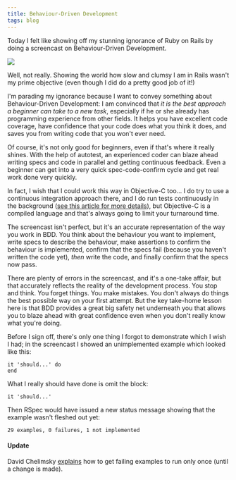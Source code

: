 ```yaml
---
title: Behaviour-Driven Development
tags: blog
---
```


Today I felt like showing off my stunning ignorance of Ruby on Rails by doing a screencast on Behaviour-Driven Development.

[![](/system/images/legacy/bdd-screencast.png)](http://typechecked.net/a/about/wincent/weblog/screencasts/BDD.mov)

Well, not really. Showing the world how slow and clumsy I am in Rails wasn't my prime objective (even though I did do a pretty good job of it!)

I'm parading my ignorance because I want to convey something about Behaviour-Driven Development: I am convinced that _it is the best approach a beginner can take to a new task_, especially if he or she already has programming experience from other fields. It helps you have excellent code coverage, have confidence that your code does what you think it does, and saves you from writing code that you won't ever need.

Of course, it's not only good for beginners, even if that's where it really shines. With the help of autotest, an experienced coder can blaze ahead writing specs and code in parallel and getting continuous feedback. Even a beginner can get into a very quick spec-code-confirm cycle and get real work done very quickly.

In fact, I wish that I could work this way in Objective-C too... I do try to use a continuous integration approach there, and I do run tests continuously in the background ([see this article for more details](http://typechecked.net/a/about/wincent/weblog/archives/2007/04/test_process_im.php)), but Objective-C is a compiled language and that's always going to limit your turnaround time.

The screencast isn't perfect, but it's an accurate representation of the way you work in BDD. You think about the behaviour you want to implement, write specs to describe the behaviour, make assertions to confirm the behaviour is implemented, confirm that the specs fail (because you haven't written the code yet), _then_ write the code, and finally confirm that the specs now pass.

There are plenty of errors in the screencast, and it's a one-take affair, but that accurately reflects the reality of the development process. You stop and think. You forget things. You make mistakes. You don't always do things the best possible way on your first attempt. But the key take-home lesson here is that BDD provides a great big safety net underneath you that allows you to blaze ahead with great confidence even when you don't really know what you're doing.

Before I sign off, there's only one thing I forgot to demonstrate which I wish I had; in the screencast I showed an unimplemented example which looked like this:

    it 'should...' do
    end

What I really should have done is omit the block:

    it 'should...'

Then RSpec would have issued a new status message showing that the example wasn't fleshed out yet:

    29 examples, 0 failures, 1 not implemented

#### Update

David Chelimsky [explains](http://rubyforge.org/pipermail/rspec-users/2007-May/001650.html) how to get failing examples to run only once (until a change is made).
